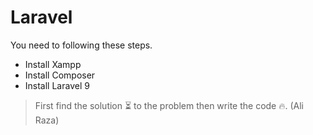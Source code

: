 # Laravel

You need to following these steps.

- Install Xampp
- Install Composer
- Install Laravel 9




> First find the solution :hourglass_flowing_sand: to the problem then write the code :fire:. (Ali Raza)




